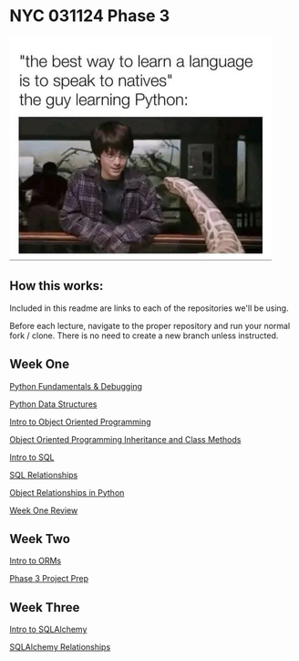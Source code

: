 # NYC 031124 Phase 3

!["the best way to learn a language is to speak to natives", "man speaks with live python"](assets/learning-python.jpeg)

## How this works:

Included in this readme are links to each of the repositories we'll be using.

Before each lecture, navigate to the proper repository and run your normal fork / clone. There is no need to create a new branch unless instructed.

## Week One

[Python Fundamentals & Debugging](https://github.com/brewchetta/031124-ph3-01-python-fundamentals)

[Python Data Structures](https://github.com/brewchetta/031124-ph3-02-python-data-structures)

[Intro to Object Oriented Programming](https://github.com/brewchetta/031124-ph3-03-intro-to-oop)

[Object Oriented Programming Inheritance and Class Methods](https://github.com/brewchetta/031124-ph3-04-oop-inheritance-class-methods)

[Intro to SQL](https://github.com/brewchetta/031124-ph3-05-intro-to-sql)

[SQL Relationships](https://github.com/brewchetta/031124-ph3-06-sql-table-joins)

[Object Relationships in Python](https://github.com/brewchetta/031124-ph3-07-object-relationships)

[Week One Review](#)

## Week Two

[Intro to ORMs](https://github.com/brewchetta/031124-ph3-08-building-orms)

[Phase 3 Project Prep](#)

## Week Three

[Intro to SQLAlchemy](https://github.com/brewchetta/031124-ph3-09-intro-to-sqlalchemy)

[SQLAlchemy Relationships](https://github.com/brewchetta/0311124-ph3-10-sqlalchemy-relationships)